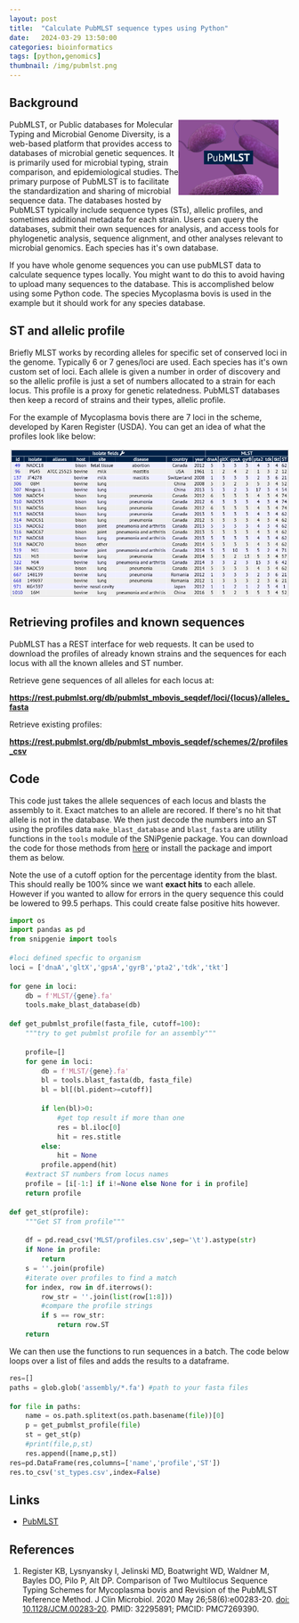 ```yaml
---
layout: post
title:  "Calculate PubMLST sequence types using Python"
date:   2024-03-29 13:50:00
categories: bioinformatics
tags: [python,genomics]
thumbnail: /img/pubmlst.png
---
```


## Background

<div style="width: 200px; float:right;">
 <a href="/img/pubmlst.png"> <img src="/img/pubmlst.png" width="180px"></a>
</div>

PubMLST, or Public databases for Molecular Typing and Microbial Genome Diversity, is a web-based platform that provides access to databases of microbial genetic sequences. It is primarily used for microbial typing, strain comparison, and epidemiological studies.  The primary purpose of PubMLST is to facilitate the standardization and sharing of microbial sequence data. The databases hosted by PubMLST typically include sequence types (STs), allelic profiles, and sometimes additional metadata for each strain. Users can query the databases, submit their own sequences for analysis, and access tools for phylogenetic analysis, sequence alignment, and other analyses relevant to microbial genomics. Each species has it's own database.

If you have whole genome sequences you can use pubMLST data to calculate sequence types locally. You might want to do this to avoid having to upload many sequences to the database. This is accomplished below using some Python code. The species Mycoplasma bovis is used in the example but it should work for any species database.

## ST and allelic profile

Briefly MLST works by recording alleles for specific set of conserved loci in the genome. Typically 6 or 7 genes/loci are used. Each species has it's own custom set of loci. Each allele is given a number in order of discovery and so the allelic profile is just a set of numbers allocated to a strain for each locus. This profile is a proxy for genetic relatedness. PubMLST databases then keep a record of strains and their types, allelic profile.

For the example of Mycoplasma bovis there are 7 loci in the scheme, developed by Karen Register (USDA). You can get an idea of what the profiles look like below:

<div style="width: auto;">
 <a href="/img/pubmlst_profiles_example.png"> <img class="scaled" src="/img/pubmlst_profiles_example.png "></a>
</div>

## Retrieving profiles and known sequences

PubMLST has a REST interface for web requests. It can be used to download the profiles of already known strains and the sequences for each locus with all the known alleles and ST number.

Retrieve gene sequences of all alleles for each locus at:

**https://rest.pubmlst.org/db/pubmlst_mbovis_seqdef/loci/{locus}/alleles_fasta**

Retrieve existing profiles:

**https://rest.pubmlst.org/db/pubmlst_mbovis_seqdef/schemes/2/profiles_csv**

## Code

This code just takes the allele sequences of each locus and blasts the assembly to it. Exact matches to an allele are recored. If there's no hit that allele is not in the database.  We then just decode the numbers into an ST using the profiles data `make_blast_database` and `blast_fasta` are utility functions in the `tools` module of the SNiPgenie package. You can download the code for those methods from [here](https://github.com/dmnfarrell/snipgenie/blob/master/snipgenie/tools.py) or install the package and import them as below.

Note the use of a cutoff option for the percentage identity from the blast. This should really be 100% since we want **exact hits** to each allele. However if you wanted to allow for errors in the query sequence this could be lowered to 99.5 perhaps. This could create false positive hits however.

```python
import os
import pandas as pd
from snipgenie import tools

#loci defined specfic to organism
loci = ['dnaA','gltX','gpsA','gyrB','pta2','tdk','tkt']

for gene in loci:
    db = f'MLST/{gene}.fa'
    tools.make_blast_database(db)

def get_pubmlst_profile(fasta_file, cutoff=100):
    """try to get pubmlst profile for an assembly"""

    profile=[]
    for gene in loci:
        db = f'MLST/{gene}.fa'
        bl = tools.blast_fasta(db, fasta_file)
        bl = bl[(bl.pident>=cutoff)]

        if len(bl)>0:
            #get top result if more than one
            res = bl.iloc[0]
            hit = res.stitle
        else:
            hit = None
        profile.append(hit)
    #extract ST numbers from locus names
    profile = [i[-1:] if i!=None else None for i in profile]
    return profile

def get_st(profile):
    """Get ST from profile"""

    df = pd.read_csv('MLST/profiles.csv',sep='\t').astype(str)
    if None in profile:
        return
    s = ''.join(profile)
    #iterate over profiles to find a match
    for index, row in df.iterrows():
        row_str = ''.join(list(row[1:8]))
        #compare the profile strings
        if s == row_str:
            return row.ST
    return
```

We can then use the functions to run sequences in a batch. The code below loops over a list of files and adds the results to a dataframe.

```python
res=[]
paths = glob.glob('assembly/*.fa') #path to your fasta files

for file in paths:
    name = os.path.splitext(os.path.basename(file))[0]
    p = get_pubmlst_profile(file)
    st = get_st(p)
    #print(file,p,st)
    res.append([name,p,st])
res=pd.DataFrame(res,columns=['name','profile','ST'])
res.to_csv('st_types.csv',index=False)
```

## Links

* [PubMLST](https://pubmlst.org/)

## References

1. Register KB, Lysnyansky I, Jelinski MD, Boatwright WD, Waldner M, Bayles DO, Pilo P, Alt DP. Comparison of Two Multilocus Sequence Typing Schemes for Mycoplasma bovis and Revision of the PubMLST Reference Method. J Clin Microbiol. 2020 May 26;58(6):e00283-20. [doi: 10.1128/JCM.00283-20](https://www.ncbi.nlm.nih.gov/pmc/articles/PMC7269390/). PMID: 32295891; PMCID: PMC7269390.